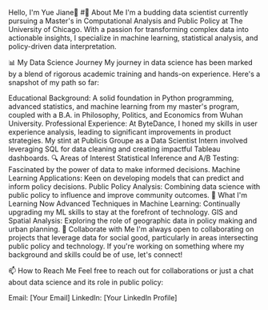 Hello, I'm Yue Jiane👋
#🚀 About Me
I'm a budding data scientist currently pursuing a Master's in Computational Analysis and Public Policy at The University of Chicago. With a passion for transforming complex data into actionable insights, I specialize in machine learning, statistical analysis, and policy-driven data interpretation.

📊 My Data Science Journey
My journey in data science has been marked by a blend of rigorous academic training and hands-on experience. Here's a snapshot of my path so far:

Educational Background: A solid foundation in Python programming, advanced statistics, and machine learning from my master's program, coupled with a B.A. in Philosophy, Politics, and Economics from Wuhan University.
Professional Experience: At ByteDance, I honed my skills in user experience analysis, leading to significant improvements in product strategies. My stint at Publicis Groupe as a Data Scientist Intern involved leveraging SQL for data cleaning and creating impactful Tableau dashboards.
🔍 Areas of Interest
Statistical Inference and A/B Testing: Fascinated by the power of data to make informed decisions.
Machine Learning Applications: Keen on developing models that can predict and inform policy decisions.
Public Policy Analysis: Combining data science with public policy to influence and improve community outcomes.
🌱 What I'm Learning Now
Advanced Techniques in Machine Learning: Continually upgrading my ML skills to stay at the forefront of technology.
GIS and Spatial Analysis: Exploring the role of geographic data in policy making and urban planning.
🤝 Collaborate with Me
I'm always open to collaborating on projects that leverage data for social good, particularly in areas intersecting public policy and technology. If you're working on something where my background and skills could be of use, let's connect!

📫 How to Reach Me
Feel free to reach out for collaborations or just a chat about data science and its role in public policy:

Email: [Your Email]
LinkedIn: [Your LinkedIn Profile]

<!---
jiany1020/jiany1020 is a ✨ special ✨ repository because its `README.md` (this file) appears on your GitHub profile.
You can click the Preview link to take a look at your changes.
--->
